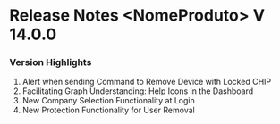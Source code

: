 # Release Notes \<NomeProduto> V 14.0.0

### Version Highlights

1. Alert when sending Command to Remove Device with Locked CHIP
2. Facilitating Graph Understanding: Help Icons in the Dashboard
3. New Company Selection Functionality at Login
4. New Protection Functionality for User Removal
